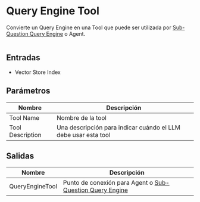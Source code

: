 # Query Engine Tool

Convierte un Query Engine en una Tool que puede ser utilizada por [Sub-Question Query Engine](../engine/sub-question-query-engine.md) o Agent.

<figure><img src="../../../.gitbook/assets/image--9---1---1---1---2-.png" alt=""><figcaption></figcaption></figure>

## Entradas

* Vector Store Index

## Parámetros

| Nombre          | Descripción                                                |
| ---------------- | --------------------------------------------------- |
| Tool Name        | Nombre de la tool                                    |
| Tool Description | Una descripción para indicar cuándo el LLM debe usar esta tool |

## Salidas

| Nombre          | Descripción                                                                                      |
| --------------- | ------------------------------------------------------------------------------------------------ |
| QueryEngineTool | Punto de conexión para Agent o [Sub-Question Query Engine](../engine/sub-question-query-engine.md) |
